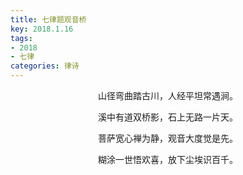 ```yaml
---
title: 七律题观音桥
key: 2018.1.16
tags: 
- 2018
- 七律
categories: 律诗
---
```


<p align="center">山径弯曲踏古川，人经平坦常遇涧。
</p>
<p align="center">溪中有道双桥影，石上无路一片天。
</p>
<p align="center">菩萨宽心禅为静，观音大度觉是先。
</p>
<p align="center">糊涂一世悟欢喜，放下尘埃识百千。
</p>
